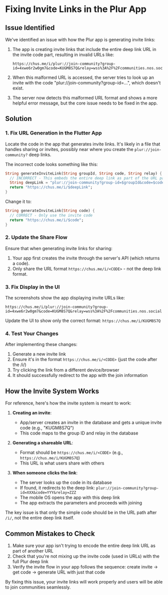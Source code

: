 # Fixing Invite Links in the Plur App

## Issue Identified

We've identified an issue with how the Plur app is generating invite links:

1. The app is creating invite links that include the entire deep link URL in the invite code part, resulting in invalid URLs like:
   ```
   https://chus.me/i/plur://join-community?group-id=4xwe6r2w0gm7&code=KUGM8S7Q&relay=wss%3A%2F%2Fcommunities.nos.social
   ```

2. When this malformed URL is accessed, the server tries to look up an invite with the code "plur://join-community?group-id=...", which doesn't exist.

3. The server now detects this malformed URL format and shows a more helpful error message, but the core issue needs to be fixed in the app.

## Solution

### 1. Fix URL Generation in the Flutter App

Locate the code in the app that generates invite links. It's likely in a file that handles sharing or invites, possibly near where you create the `plur://join-community?` deep links.

The incorrect code looks something like this:

```dart
String generateInviteLink(String groupId, String code, String relay) {
  // INCORRECT - This embeds the entire deep link as part of the URL path
  String deepLink = "plur://join-community?group-id=$groupId&code=$code&relay=${Uri.encodeComponent(relay)}";
  return "https://chus.me/i/$deepLink";
}
```

Change it to:

```dart
String generateInviteLink(String code) {
  // CORRECT - Only use the invite code
  return "https://chus.me/i/$code";
}
```

### 2. Update the Share Flow

Ensure that when generating invite links for sharing:

1. Your app first creates the invite through the server's API (which returns a code).
2. Only share the URL format `https://chus.me/i/<CODE>` - not the deep link format.

### 3. Fix Display in the UI

The screenshots show the app displaying invite URLs like:
```
https://chus.me/i/plur://join-community?group-id=4xwe6r2w0gm7&code=KUGM8S7Q&relay=wss%3A%2F%2Fcommunities.nos.social
```

Update the UI to show only the correct format: `https://chus.me/i/KUGM8S7Q`

### 4. Test Your Changes

After implementing these changes:

1. Generate a new invite link
2. Ensure it's in the format `https://chus.me/i/<CODE>` (just the code after the /i/)
3. Try clicking the link from a different device/browser
4. It should successfully redirect to the app with the join information

## How the Invite System Works

For reference, here's how the invite system is meant to work:

1. **Creating an invite**:
   - App/server creates an invite in the database and gets a unique invite code (e.g., "KUGM8S7Q")
   - This code maps to the group ID and relay in the database

2. **Generating a shareable URL**:
   - Format should be `https://chus.me/i/<CODE>` (e.g., `https://chus.me/i/KUGM8S7Q`)
   - This URL is what users share with others

3. **When someone clicks the link**:
   - The server looks up the code in its database
   - If found, it redirects to the deep link: `plur://join-community?group-id=XXX&code=YYY&relay=ZZZ`
   - The mobile OS opens the app with this deep link
   - The app extracts the parameters and proceeds with joining

The key issue is that only the simple code should be in the URL path after `/i/`, not the entire deep link itself.

## Common Mistakes to Check

1. Make sure your app isn't trying to encode the entire deep link URL as part of another URL
2. Check that you're not mixing up the invite code (used in URLs) with the full Plur deep link
3. Verify the invite flow in your app follows the sequence: create invite → get code → generate URL with just that code

By fixing this issue, your invite links will work properly and users will be able to join communities seamlessly. 